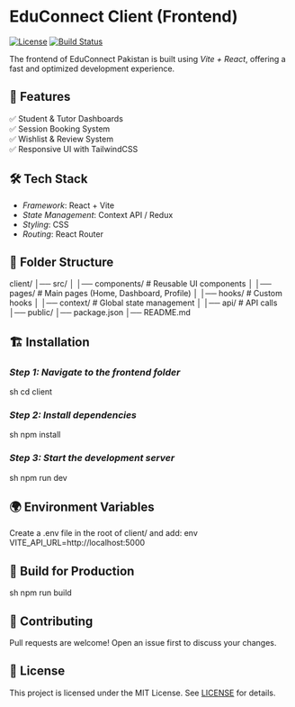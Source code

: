 # EduConnect Client (Frontend)

[![License](https://img.shields.io/badge/license-MIT-green.svg)](LICENSE)
[![Build Status](https://img.shields.io/badge/build-passing-brightgreen)]()

The frontend of EduConnect Pakistan is built using _Vite + React_, offering a fast and optimized development experience.

## 🚀 Features

✅ Student & Tutor Dashboards  
✅ Session Booking System  
✅ Wishlist & Review System  
✅ Responsive UI with TailwindCSS

## 🛠 Tech Stack

- _Framework_: React + Vite
- _State Management_: Context API / Redux
- _Styling_: CSS
- _Routing_: React Router

## 📂 Folder Structure

client/
│── src/
│ │── components/ # Reusable UI components
│ │── pages/ # Main pages (Home, Dashboard, Profile)
│ │── hooks/ # Custom hooks
│ │── context/ # Global state management
│ │── api/ # API calls
│── public/
│── package.json
│── README.md

## 🏗 Installation

### _Step 1: Navigate to the frontend folder_

sh
cd client

### _Step 2: Install dependencies_

sh
npm install

### _Step 3: Start the development server_

sh
npm run dev

## 🌍 Environment Variables

Create a .env file in the root of client/ and add:
env
VITE_API_URL=http://localhost:5000

## 🚀 Build for Production

sh
npm run build

## 📢 Contributing

Pull requests are welcome! Open an issue first to discuss your changes.

## 📜 License

This project is licensed under the MIT License. See [LICENSE](LICENSE) for details.

